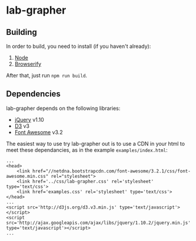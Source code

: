 lab-grapher
===========

## Building ##

In order to build, you need to install (if you haven't already):

1. [Node](http://nodejs.org/)
2. [Browserify](http://browserify.org/)

After that, just run `npm run build`.

## Dependencies ##

lab-grapher depends on the following libraries:

* [jQuery](http://jquery.com/) v1.10
* [D3](http://d3js.org/) v3
* [Font Awesome](http://fontawesome.io/) v3.2

The easiest way to use try lab-grapher out is to use a CDN in your html
to meet these dependancies, as in the example `examples/index.html`:

    ...
    <head>
        <link href="//netdna.bootstrapcdn.com/font-awesome/3.2.1/css/font-awesome.min.css" rel="stylesheet">
        <link href='../css/lab-grapher.css' rel='stylesheet' type='text/css'>
        <link href='examples.css' rel='stylesheet' type='text/css'>
    </head>
    ...
    <script src='http://d3js.org/d3.v3.min.js' type='text/javascript'></script>
    <script src='http://ajax.googleapis.com/ajax/libs/jquery/1.10.2/jquery.min.js' type='text/javascript'></script>
    ...
